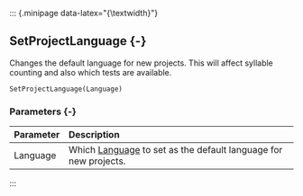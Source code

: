 ::: {.minipage data-latex="{\textwidth}"}
## SetProjectLanguage {-}

Changes the default language for new projects. This will affect syllable counting and also which tests are available.

```{sql}
SetProjectLanguage(Language)
```

### Parameters {-}

**Parameter** | **Description**
| :-- | :-- |
Language | Which [Language](#language) to set as the default language for new projects.
:::
